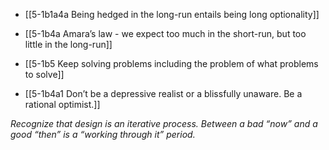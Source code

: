 - [[5-1b1a4a Being hedged in the long-run entails being long optionality]]

- [[5-1b4a Amara’s law - we expect too much in the short-run, but too little in the long-run]]
- [[5-1b5 Keep solving problems including the problem of what problems to solve]]

- [[5-1b4a1 Don’t be a depressive realist or a blissfully unaware. Be a rational optimist.]]

*Recognize that design is an iterative process. Between a bad “now” and a good “then” is a “working through it” period.*
